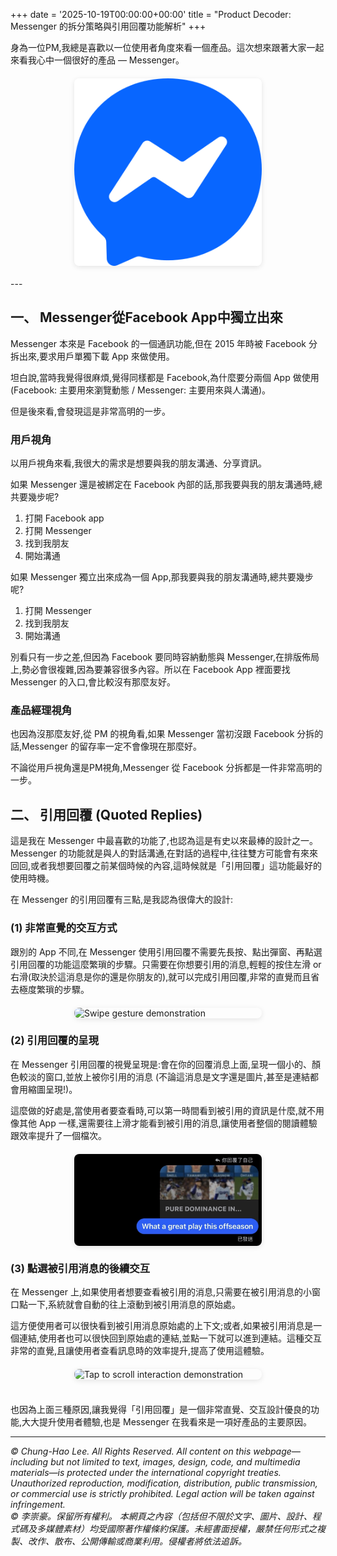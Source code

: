 +++
date = '2025-10-19T00:00:00+00:00'
title = "Product Decoder: Messenger 的拆分策略與引用回覆功能解析"
+++


身為一位PM,我總是喜歡以一位使用者角度來看一個產品。這次想來跟著大家一起來看我心中一個很好的產品 — Messenger。

<img src="pic1.png" alt="logo of messenger" width="300" style="display: block; margin: 20px auto; border-radius: 8px; box-shadow: 0 2px 8px rgba(0,0,0,0.1);">
---

## 一、 Messenger從Facebook App中獨立出來

Messenger 本來是 Facebook 的一個通訊功能,但在 2015 年時被 Facebook 分拆出來,要求用戶單獨下載 App 來做使用。

坦白說,當時我覺得很麻煩,覺得同樣都是 Facebook,為什麼要分兩個 App 做使用 (Facebook: 主要用來瀏覽動態 / Messenger: 主要用來與人溝通)。

但是後來看,會發現這是非常高明的一步。

### 用戶視角

以用戶視角來看,我很大的需求是想要與我的朋友溝通、分享資訊。

如果 Messenger 還是被綁定在 Facebook 內部的話,那我要與我的朋友溝通時,總共要幾步呢?

1. 打開 Facebook app
2. 打開 Messenger
3. 找到我朋友
4. 開始溝通

如果 Messenger 獨立出來成為一個 App,那我要與我的朋友溝通時,總共要幾步呢?

1. 打開 Messenger
2. 找到我朋友
3. 開始溝通

別看只有一步之差,但因為 Facebook 要同時容納動態與 Messenger,在排版佈局上,勢必會很複雜,因為要兼容很多內容。所以在 Facebook App 裡面要找 Messenger 的入口,會比較沒有那麼友好。

### 產品經理視角

也因為沒那麼友好,從 PM 的視角看,如果 Messenger 當初沒跟 Facebook 分拆的話,Messenger 的留存率一定不會像現在那麼好。

不論從用戶視角還是PM視角,Messenger 從 Facebook 分拆都是一件非常高明的一步。

## 二、 引用回覆 (Quoted Replies)

這是我在 Messenger 中最喜歡的功能了,也認為這是有史以來最棒的設計之一。Messenger 的功能就是與人的對話溝通,在對話的過程中,往往雙方可能會有來來回回,或者我想要回覆之前某個時候的內容,這時候就是「引用回覆」這功能最好的使用時機。

在 Messenger 的引用回覆有三點,是我認為很偉大的設計:

### (1) 非常直覺的交互方式

跟別的 App 不同,在 Messenger 使用引用回覆不需要先長按、點出彈窗、再點選引用回覆的功能這麼繁瑣的步驟。只需要在你想要引用的消息,輕輕的按住左滑 or 右滑(取決於這消息是你的還是你朋友的),就可以完成引用回覆,非常的直覺而且省去極度繁瑣的步驟。

<img src="gif1.GIF" alt="Swipe gesture demonstration" width="300" style="display: block; margin: 20px auto; border-radius: 8px; box-shadow: 0 2px 8px rgba(0,0,0,0.1);">

### (2) 引用回覆的呈現

在 Messenger 引用回覆的視覺呈現是:會在你的回覆消息上面,呈現一個小的、顏色較淡的窗口,並放上被你引用的消息 (不論這消息是文字還是圖片,甚至是連結都會用縮圖呈現!)。

這麼做的好處是,當使用者要查看時,可以第一時間看到被引用的資訊是什麼,就不用像其他 App 一樣,還需要往上滑才能看到被引用的消息,讓使用者整個的閱讀體驗跟效率提升了一個檔次。

<img src="pic.jpg" alt="Quoted reply visual example" width="300" style="display: block; margin: 20px auto; border-radius: 8px; box-shadow: 0 2px 8px rgba(0,0,0,0.1);">

### (3) 點選被引用消息的後續交互

在 Messenger 上,如果使用者想要查看被引用的消息,只需要在被引用消息的小窗口點一下,系統就會自動的往上滾動到被引用消息的原始處。

這方便使用者可以很快看到被引用消息原始處的上下文;或者,如果被引用消息是一個連結,使用者也可以很快回到原始處的連結,並點一下就可以進到連結。這種交互非常的直覺,且讓使用者查看訊息時的效率提升,提高了使用這體驗。

<img src="gif2.GIF" alt="Tap to scroll interaction demonstration" width="300" style="display: block; margin: 20px auto; border-radius: 8px; box-shadow: 0 2px 8px rgba(0,0,0,0.1);">

<br>
也因為上面三種原因,讓我覺得「引用回覆」是一個非常直覺、交互設計優良的功能,大大提升使用者體驗,也是 Messenger 在我看來是一項好產品的主要原因。





---
*© Chung-Hao Lee. All Rights Reserved.
All content on this webpage—including but not limited to text, images, design, code, and multimedia materials—is protected under the international copyright treaties. Unauthorized reproduction, modification, distribution, public transmission, or commercial use is strictly prohibited. Legal action will be taken against infringement.* <br>
*© 李崇豪。保留所有權利。
本網頁之內容（包括但不限於文字、圖片、設計、程式碼及多媒體素材）均受國際著作權條約保護。未經書面授權，嚴禁任何形式之複製、改作、散布、公開傳輸或商業利用。侵權者將依法追訴。*
